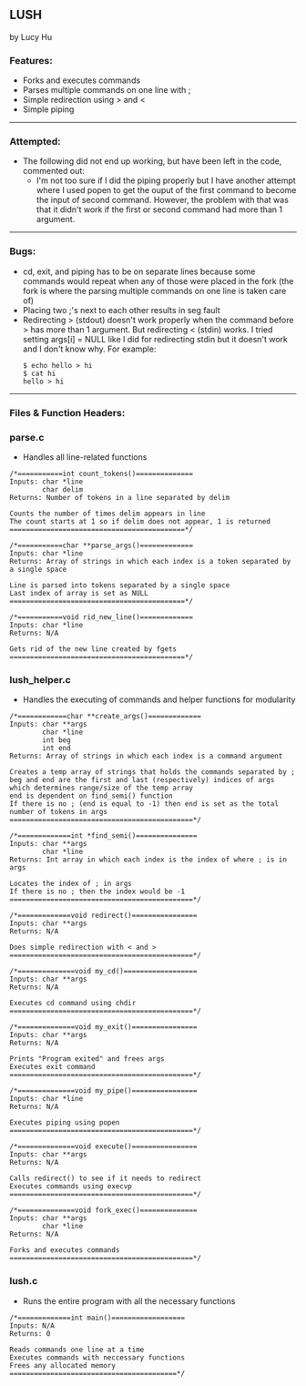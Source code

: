 ## LUSH
by Lucy Hu

### Features: 
- Forks and executes commands
- Parses multiple commands on one line with ; 
- Simple redirection using > and <
- Simple piping 

---

### Attempted: 
- The following did not end up working, but have been left in the code, commented out:
  - I'm not too sure if I did the piping properly but I have another attempt where I used popen to get 
    the ouput of the first command to become the input of second command. However, the problem with 
    that was that it didn't work if the first or second command had more than 1 argument.

---

### Bugs: 
- cd, exit, and piping has to be on separate lines because some commands would repeat when any of 
  those were placed in the fork (the fork is where the parsing multiple commands on one line is taken 
  care of)
- Placing two ;'s next to each other results in seg fault
- Redirecting > (stdout) doesn't work properly when the command before > has more than 1 argument. But 
  redirecting < (stdin) works. I tried setting args[i] = NULL like I did for redirecting stdin but it 
  doesn't work and I don't know why.
  For example:
  ```
  $ echo hello > hi
  $ cat hi
  hello > hi
  ```

---

### Files & Function Headers: 
### parse.c
  * Handles all line-related functions
  ```
  /*===========int count_tokens()==============
  Inputs: char *line
          char delim
  Returns: Number of tokens in a line separated by delim
  
  Counts the number of times delim appears in line
  The count starts at 1 so if delim does not appear, 1 is returned
  ===========================================*/
  
  /*===========char **parse_args()=============
  Inputs: char *line
  Returns: Array of strings in which each index is a token separated by a single space
  
  Line is parsed into tokens separated by a single space
  Last index of array is set as NULL
  ===========================================*/
  
  /*===========void rid_new_line()=============
  Inputs: char *line
  Returns: N/A
  
  Gets rid of the new line created by fgets
  ===========================================*/
  ```
### lush_helper.c
  * Handles the executing of commands and helper functions for modularity
  ```
  /*============char **create_args()=============
  Inputs: char **args
          char *line
          int beg
          int end
  Returns: Array of strings in which each index is a command argument

  Creates a temp array of strings that holds the commands separated by ;
  beg and end are the first and last (respectively) indices of args which determines range/size of the temp array
  end is dependent on find_semi() function
  If there is no ; (end is equal to -1) then end is set as the total number of tokens in args
  =============================================*/
  
  /*=============int *find_semi()===============
  Inputs: char **args
          char *line
  Returns: Int array in which each index is the index of where ; is in args
  
  Locates the index of ; in args
  If there is no ; then the index would be -1
  =============================================*/
  
  /*=============void redirect()================
  Inputs: char **args
  Returns: N/A
  
  Does simple redirection with < and >
  =============================================*/
  
  /*==============void my_cd()==================
  Inputs: char **args 
  Returns: N/A
  
  Executes cd command using chdir   
  =============================================*/
  
  /*==============void my_exit()================
  Inputs: char **args
  Returns: N/A
  
  Prints "Program exited" and frees args
  Executes exit command
  =============================================*/
 
  /*==============void my_pipe()================
  Inputs: char *line
  Returns: N/A
  
  Executes piping using popen
  =============================================*/
  
  /*==============void execute()================
  Inputs: char **args
  Returns: N/A
  
  Calls redirect() to see if it needs to redirect
  Executes commands using execvp
  =============================================*/
  
  /*==============void fork_exec()==============
  Inputs: char **args
          char *line
  Returns: N/A
  
  Forks and executes commands
  =============================================*/
  ```
### lush.c
  * Runs the entire program with all the necessary functions
  ```
  /*=============int main()==================
  Inputs: N/A
  Returns: 0
  
  Reads commands one line at a time
  Executes commands with neccessary functions
  Frees any allocated memory
  =========================================*/
  ```
